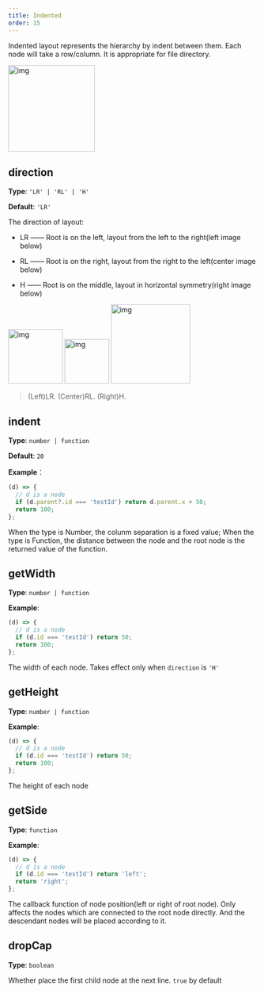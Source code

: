 ```yaml
---
title: Indented
order: 15
---
```


Indented layout represents the hierarchy by indent between them. Each node will take a row/column. It is appropriate for file directory.

<img src='https://gw.alipayobjects.com/mdn/rms_f8c6a0/afts/img/A*NBUzRonaOYMAAAAAAAAAAABkARQnAQ' width=175 alt='img'/>

## direction

**Type**: `'LR' | 'RL' | 'H'`

**Default**: `'LR'`

The direction of layout:

- LR —— Root is on the left, layout from the left to the right(left image below)

- RL —— Root is on the right, layout from the right to the left(center image below)

- H —— Root is on the middle, layout in horizontal symmetry(right image below)

<img src='https://gw.alipayobjects.com/mdn/rms_f8c6a0/afts/img/A*mq6YSIKrAt0AAAAAAAAAAABkARQnAQ' width=110 alt='img'/>
<img src='https://gw.alipayobjects.com/mdn/rms_f8c6a0/afts/img/A*VGEnRbpvxlUAAAAAAAAAAABkARQnAQ' width=90 alt='img'/>
<img src='https://gw.alipayobjects.com/mdn/rms_f8c6a0/afts/img/A*Vek6RqtUXNcAAAAAAAAAAABkARQnAQ' width=160 alt='img'/>

> (Left)LR. (Center)RL. (Right)H.

## indent

**Type**: `number | function`

**Default**: `20`

**Example**：

```javascript
(d) => {
  // d is a node
  if (d.parent?.id === 'testId') return d.parent.x + 50;
  return 100;
};
```

When the type is Number, the colunm separation is a fixed value; When the type is Function, the distance between the node and the root node is the returned value of the function.

## getWidth

**Type**: `number | function`

**Example**:

```javascript
(d) => {
  // d is a node
  if (d.id === 'testId') return 50;
  return 100;
};
```

The width of each node. Takes effect only when `direction` is `'H'`

## getHeight

**Type**: `number | function`

**Example**:

```javascript
(d) => {
  // d is a node
  if (d.id === 'testId') return 50;
  return 100;
};
```

The height of each node

## getSide

**Type**: `function`

**Example**:

```javascript
(d) => {
  // d is a node
  if (d.id === 'testId') return 'left';
  return 'right';
};
```

The callback function of node position(left or right of root node). Only affects the nodes which are connected to the root node directly. And the descendant nodes will be placed according to it.

## dropCap

**Type**: `boolean`

Whether place the first child node at the next line. `true` by default
